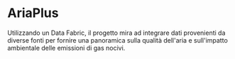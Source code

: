 # AriaPlus
Utilizzando un Data Fabric, il progetto mira ad integrare dati provenienti da diverse fonti per fornire una panoramica sulla qualità dell'aria e sull'impatto ambientale delle emissioni di gas nocivi.
